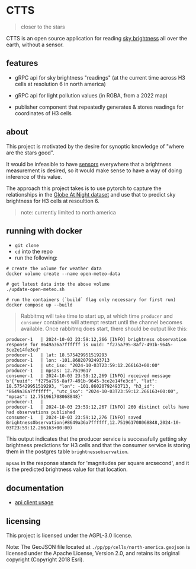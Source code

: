 # CTTS

> closer to the stars

CTTS is an open source application for reading [sky brightness](https://en.wikipedia.org/wiki/Sky_brightness) all over the
earth, without a sensor.

## features

* gRPC api for sky brightness "readings" (at the current time across H3 cells at resolution 6 in north america)

* gRPC api for light pollution values (in RGBA, from a 2022 map)

* publisher component that repeatedly generates & stores readings for coordinates of H3 cells

## about

This project is motivated by the desire for synoptic knowledge of "where are the stars good".

It would be infeasible to have [sensors](http://unihedron.com/projects/darksky/TSL237-E32.pdf)
everywhere that a brightness measurement is desired, so it would make sense to have a way of
doing inference of this value.


The approach this project takes is to use pytorch to capture the relationships in the [Globe At Night
dataset](https://globeatnight.org/maps-data/) and use that to predict sky brightness for H3
cells at resoultion 6. 

> note: currently limited to north america

## running with docker

- `git clone`
- `cd` into the repo
- run the following:

```shell
# create the volume for weather data
docker volume create --name open-meteo-data

# get latest data into the above volume
./update-open-meteo.sh

# run the containers (`build` flag only necessary for first run)
docker compose up --build
```

> Rabbitmq will take time to start up, at which time `producer` and `consumer` containers will attempt restart until the channel becomes available.
> Once rabbitmq does start, there should be output like this:

```log
producer-1   | 2024-10-03 23:59:12,266 [INFO] brightness observation response for 8649a36a7ffffff is uuid: "f275a795-8af7-491b-9645-3ce2e14fe3cd"
producer-1   | lat: 18.575429951519293
producer-1   | lon: -101.86020792493713
producer-1   | utc_iso: "2024-10-03T23:59:12.266163+00:00"
producer-1   | mpsas: 12.7519617
consumer-1   | 2024-10-03 23:59:12,269 [INFO] received message b'{"uuid": "f275a795-8af7-491b-9645-3ce2e14fe3cd", "lat": 18.575429951519293, "lon": -101.86020792493713, "h3_id": "8649a36a7ffffff", "utc_iso": "2024-10-03T23:59:12.266163+00:00", "mpsas": 12.751961708068848}'
producer-1   | 
producer-1   | 2024-10-03 23:59:12,267 [INFO] 260 distinct cells have had observations published
consumer-1   | 2024-10-03 23:59:12,276 [INFO] saved BrightnessObservation(#8649a36a7ffffff,12.751961708068848,2024-10-03T23:59:12.266163+00:00)
```

This output indicates that the producer service is successfully getting sky brightness predictions
for H3 cells and that the consumer service is storing them in the postgres table `brightnessobservation`.

`mpsas` in the response stands for 'magnitudes per square arcsecond', and it is the predicted brightness
value for that location.

## documentation

- [api client usage](./api/README.md)

## licensing

This project is licensed under the AGPL-3.0 license.

Note: The GeoJSON file located at `./pp/pp/cells/north-america.geojson` is licensed under the Apache License, Version 2.0, and retains its original copyright (Copyright 2018 Esri).

